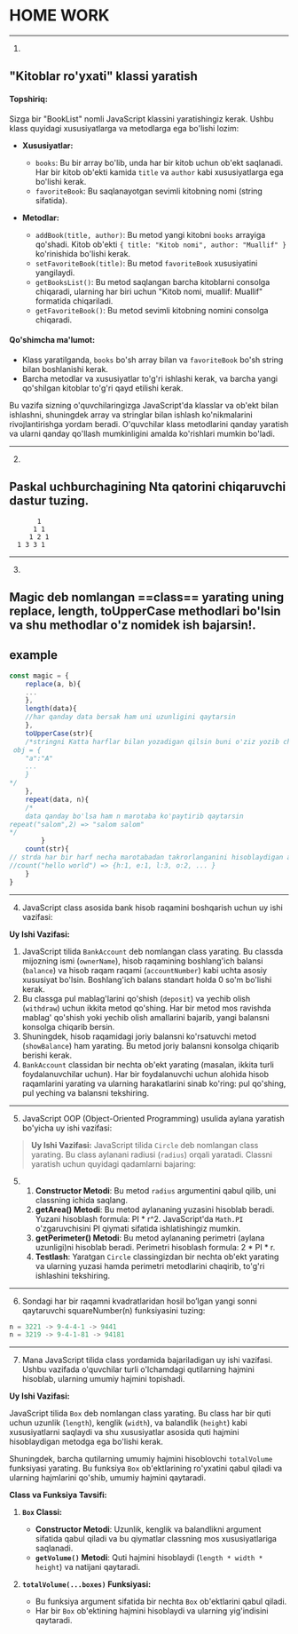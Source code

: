 # HOME WORK

----
1. 
## "Kitoblar ro'yxati" klassi yaratish

#### Topshiriq:
Sizga bir "BookList" nomli JavaScript klassini yaratishingiz kerak. Ushbu klass quyidagi xususiyatlarga va metodlarga ega bo'lishi lozim:

- **Xususiyatlar:**
  - `books`: Bu bir array bo'lib, unda har bir kitob uchun ob'ekt saqlanadi. Har bir kitob ob'ekti kamida `title` va `author` kabi xususiyatlarga ega bo'lishi kerak.
  - `favoriteBook`: Bu saqlanayotgan sevimli kitobning nomi (string sifatida).

- **Metodlar:**
  - `addBook(title, author)`: Bu metod yangi kitobni `books` arrayiga qo'shadi. Kitob ob'ekti `{ title: "Kitob nomi", author: "Muallif" }` ko'rinishida bo'lishi kerak.
  - `setFavoriteBook(title)`: Bu metod `favoriteBook` xususiyatini yangilaydi.
  - `getBooksList()`: Bu metod saqlangan barcha kitoblarni consolga chiqaradi, ularning har biri uchun "Kitob nomi, muallif: Muallif" formatida chiqariladi.
  - `getFavoriteBook()`: Bu metod sevimli kitobning nomini consolga chiqaradi.

#### Qo'shimcha ma'lumot:
- Klass yaratilganda, `books` bo'sh array bilan va `favoriteBook` bo'sh string bilan boshlanishi kerak.
- Barcha metodlar va xususiyatlar to'g'ri ishlashi kerak, va barcha yangi qo'shilgan kitoblar to'g'ri qayd etilishi kerak.

Bu vazifa sizning o'quvchilaringizga JavaScript'da klasslar va ob'ekt bilan ishlashni, shuningdek array va stringlar bilan ishlash ko'nikmalarini rivojlantirishga yordam beradi. O'quvchilar klass metodlarini qanday yaratish va ularni qanday qo'llash mumkinligini amalda ko'rishlari mumkin bo'ladi.


---
2. 
## Paskal uchburchagining Nta qatorini chiqaruvchi dastur tuzing. 
		   1 
		  1 1 
		 1 2 1  
	  1 3 3 1


----
3. 
## Magic deb nomlangan ==class==  yarating uning **replace, length, toUpperCase** methodlari bo'lsin va shu methodlar o'z nomidek ish bajarsin!.


## example
```js
const magic = {
	replace(a, b){
	...
	},
	length(data){
	//har qanday data bersak ham uni uzunligini qaytarsin
	},
	toUpperCase(str){
	/*stringni Katta harflar bilan yozadigan qilsin buni o'ziz yozib chiqing tayyor codedan yoki string methotidan foydalanman
 obj = {
	"a":"A"
	...
	}
*/
	},
	repeat(data, n){
	/* 
	data qanday bo'lsa ham n marotaba ko'paytirib qaytarsin
repeat("salom",2) => "salom salom"
*/
		}
	count(str){
// strda har bir harf necha marotabadan takrorlanganini hisoblaydigan algorithm tuzing!
//count("hello world") => {h:1, e:1, l:3, o:2, ... }
	}
}
```



----


4.  JavaScript class asosida bank hisob raqamini boshqarish uchun uy ishi vazifasi:

**Uy Ishi Vazifasi:**
1. JavaScript tilida `BankAccount` deb nomlangan class yarating. Bu classda mijozning ismi (`ownerName`), hisob raqamining boshlang'ich balansi (`balance`) va hisob raqam raqami (`accountNumber`) kabi uchta asosiy xususiyat bo'lsin. Boshlang'ich balans standart holda 0 so'm bo'lishi kerak.
2. Bu classga pul mablag'larini qo'shish (`deposit`) va yechib olish (`withdraw`) uchun ikkita metod qo'shing. Har bir metod mos ravishda mablag' qo'shish yoki yechib olish amallarini bajarib, yangi balansni konsolga chiqarib bersin.
3. Shuningdek, hisob raqamidagi joriy balansni ko'rsatuvchi metod (`showBalance`) ham yarating. Bu metod joriy balansni konsolga chiqarib berishi kerak.
4. `BankAccount` classidan bir nechta ob'ekt yarating (masalan, ikkita turli foydalanuvchilar uchun). Har bir foydalanuvchi uchun alohida hisob raqamlarini yarating va ularning harakatlarini sinab ko'ring: pul qo'shing, pul yeching va balansni tekshiring.


----
5.  JavaScript  OOP (Object-Oriented Programming) usulida aylana yaratish bo'yicha uy ishi vazifasi: 
 

>**Uy Ishi Vazifasi:** JavaScript tilida `Circle` deb nomlangan class yarating. Bu class aylanani radiusi (`radius`) orqali yaratadi. Classni yaratish uchun quyidagi qadamlarni bajaring:

5. 
	1.  **Constructor Metodi**: Bu metod `radius` argumentini qabul qilib, uni classning ichida saqlang.
	2. **getArea() Metodi**: Bu metod aylananing yuzasini hisoblab beradi. Yuzani hisoblash formula: PI * r^2. JavaScript'da `Math.PI` o'zgaruvchisini PI qiymati sifatida ishlatishingiz mumkin.
	3. **getPerimeter() Metodi**: Bu metod aylananing perimetri (aylana uzunligi)ni hisoblab beradi. Perimetri hisoblash formula: 2 * PI * r.
	4. **Testlash**: Yaratgan `Circle` classingizdan bir nechta ob'ekt yarating va ularning yuzasi hamda perimetri metodlarini chaqirib, to'g'ri ishlashini tekshiring.


----
6. Sondagi har bir raqamni kvadratlaridan hosil bo’lgan yangi sonni qaytaruvchi squareNumber(n) funksiyasini tuzing: 
 ```js
n = 3221 -> 9-4-4-1 -> 9441 
n = 3219 -> 9-4-1-81 -> 94181 
```

---
7. Mana JavaScript tilida class yordamida bajariladigan uy ishi vazifasi. Ushbu vazifada o'quvchilar turli o'lchamdagi qutilarning hajmini hisoblab, ularning umumiy hajmini topishadi.

**Uy Ishi Vazifasi:**

JavaScript tilida `Box` deb nomlangan class yarating. Bu class har bir quti uchun uzunlik (`length`), kenglik (`width`), va balandlik (`height`) kabi xususiyatlarni saqlaydi va shu xususiyatlar asosida quti hajmini hisoblaydigan metodga ega bo'lishi kerak.

Shuningdek, barcha qutilarning umumiy hajmini hisoblovchi `totalVolume` funksiyasi yarating. Bu funksiya `Box` ob'ektlarining ro'yxatini qabul qiladi va ularning hajmlarini qo'shib, umumiy hajmini qaytaradi.

**Class va Funksiya Tavsifi:**

1. **`Box` Classi:**
    
    - **Constructor Metodi**: Uzunlik, kenglik va balandlikni argument sifatida qabul qiladi va bu qiymatlar classning mos xususiyatlariga saqlanadi.
    - **`getVolume()` Metodi**: Quti hajmini hisoblaydi (`length * width * height`) va natijani qaytaradi.
2. **`totalVolume(...boxes)` Funksiyasi:**
    
    - Bu funksiya argument sifatida bir nechta `Box` ob'ektlarini qabul qiladi.
    - Har bir `Box` ob'ektining hajmini hisoblaydi va ularning yig'indisini qaytaradi.